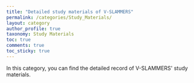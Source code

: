```yaml
---
title: "Detailed study materials of V-SLAMMERS"
permalink: /categories/Study_Materials/
layout: category
author_profile: true
taxonomy: Study Materials
toc: true
comments: true
toc_sticky: true
---
```


In this category, you can find the detailed record of V-SLAMMERS' study materials.
